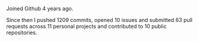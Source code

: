 Joined Github 4 years ago.

Since then I pushed 1209 commits, opened 10 issues and submitted 63 pull requests across 11 personal projects and contributed to 10 public repositories.
